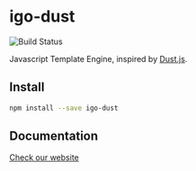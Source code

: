 # igo-dust

![Build Status](https://github.com/igocreate/igo-dust/actions/workflows/node.js.yml/badge.svg)

Javascript Template Engine, inspired by [Dust.js](https://github.com/linkedin/dustjs).

## Install

```sh
npm install --save igo-dust
```

## Documentation

[Check our website](https://igocreate.github.io/igo-dust)
